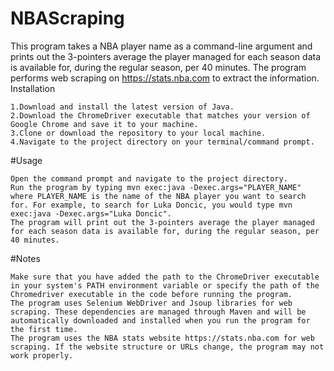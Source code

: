 # NBAScraping
This program takes a NBA player name as a command-line argument and prints out the 3-pointers average the player managed for each season data is available for, during the regular season, per 40 minutes. The program performs web scraping on https://stats.nba.com to extract the information.
Installation

    1.Download and install the latest version of Java.
    2.Download the ChromeDriver executable that matches your version of Google Chrome and save it to your machine.
    3.Clone or download the repository to your local machine.
    4.Navigate to the project directory on your terminal/command prompt.

#Usage

    Open the command prompt and navigate to the project directory.
    Run the program by typing mvn exec:java -Dexec.args="PLAYER_NAME" where PLAYER_NAME is the name of the NBA player you want to search for. For example, to search for Luka Doncic, you would type mvn exec:java -Dexec.args="Luka Doncic".
    The program will print out the 3-pointers average the player managed for each season data is available for, during the regular season, per 40 minutes.

#Notes

    Make sure that you have added the path to the ChromeDriver executable in your system's PATH environment variable or specify the path of the Chromedriver executable in the code before running the program.
    The program uses Selenium WebDriver and Jsoup libraries for web scraping. These dependencies are managed through Maven and will be automatically downloaded and installed when you run the program for the first time.
    The program uses the NBA stats website https://stats.nba.com for web scraping. If the website structure or URLs change, the program may not work properly.
